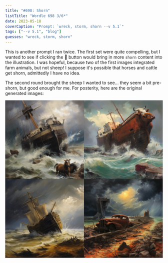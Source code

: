 ```yaml
---
title: "#698: Shorn"
listTitle: "Wordle 698 3/6*"
date: 2023-05-18
coverCaption: "Prompt: `wreck, storm, shorn --v 5.1`"
tags: ["--v 5.1", "blog"]
guesses: "wreck, storm, shorn"
---
```


This is another prompt I ran twice. The first set were quite compelling, but I wanted to see if clicking the :arrows_counterclockwise: button would bring in more `shorn` content into the illustration. I was hopeful, because two of the first images integrated farm animals, but not sheep! I suppose it's possible that horses and cattle get shorn, admittedly I have no idea.

The second round brought the sheep I wanted to see... they seem a bit pre-shorn, but good enough for me. For posterity, here are the original generated images:

![Four AI interpretations of the 'wreck, storm, shorn' prompt.](698_4up.jpg "The initial four options. The compound cow head on the prow of the wrecked ship in the upper-right image is a little bit of delightful nightmare fuel.")
